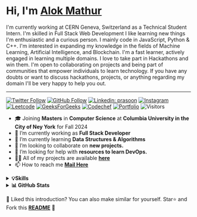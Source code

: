<h1 >Hi, I'm <a href='https://showcase.alok.studio' target='_blank'>Alok Mathur</a> </h1>
I'm currently working at CERN Geneva, Switzerland as a Technical Student Intern. I'm skilled in Full Stack Web Development I like learning new things I'm enthusiastic and a curious person. I mainly code in JavaScript, Python & C++. I'm interested in expanding my knowledge in the fields of Machine Learning, Artificial Intelligence, and Blockchain. I'm a fast learner, actively engaged in learning multiple domains. I love to take part in Hackathons and win them. I'm open to collaborating on projects and being part of communities that empower individuals to learn technology. If you have any doubts or want to discuss hackathons, projects, or anything regarding my domain I'll be very happy to help you out.
<hr>

[![Twitter Follow](https://img.shields.io/twitter/follow/alok?label=Follow)](https://twitter.com/alok27a)
[![GitHub Follow](https://img.shields.io/github/followers/alok?label=Follow&style=social)](https://github.com/alok27a)
[![Linkedin: prasoon](https://img.shields.io/badge/-alokmathur-blue?style=badge&logo=Linkedin&logoColor=white&link=https://www.linkedin.com/in/prasoonsoni/)](https://www.linkedin.com/in/alok-mathur/)
[![Instagram](https://img.shields.io/badge/Instagram-E4405F?style=badge&logo=instagram&logoColor=white)](https://instagram.com/alok.mathur27)
[![Leetcode](https://img.shields.io/badge/-LeetCode-FFA116?style=badge&logo=LeetCode&logoColor=black)](https://leetcode.com/alok27a/)
[![GeeksForGeeks](https://img.shields.io/badge/GeeksforGeeks-298D46?style=badge&logo=geeksforgeeks&logoColor=white)](https://auth.geeksforgeeks.org/user/alok27a/)
[![Codechef](https://img.shields.io/badge/-CodeChef-5B4638?style=badge&logo=CodeChef&logoColor=white)](https://www.codechef.com/users/alok27a)
[![Portfolio](https://img.shields.io/badge/Portfolio-000000?style=badge&logo=About.me&logoColor=white)](https://showcase.alok.studio/)
![Visitors](https://komarev.com/ghpvc/?username=your-github-prasoonsoni&color=blue&style=badge&label=Visitors)



- 🎓 Joining **Masters** in **Computer Science** at **Columbia University in the City of Ney York** for Fall 2024
- 🔭 I’m currently working as **Full Stack Developer**
- 🌱 I’m currently learning **Data Structures & Algorithms**
- 👯 I’m looking to collaborate on **new projects.**
- 🤝 I’m looking for help with **resources to learn DevOps.**
- 👨‍💻 All of my projects are available **[here](https://github.com/alok27a)**
- 📫 How to reach me **[Mail Here](mailto:alok27a@gmail.com)**


<details>
  <summary><b>💡Skills</b></summary>
  <br>
  
  ### 👨‍💻 **Programming Languages**
  
  ![Java](https://img.shields.io/badge/Java-F0931C?style=badge&logo=java&logoColor=F7DF1E)
  ![C++](https://img.shields.io/badge/C%2B%2B-00599C?style=badge&logo=c%2B%2B&logoColor=white)
  ![C/C++](https://img.shields.io/badge/C-00599C?style=badge&logo=c&logoColor=white)
  ![Python](https://img.shields.io/badge/Python-FFD43B?style=badge&logo=python&logoColor=blue)
  ![JavaScript](https://img.shields.io/badge/JavaScript-323330?style=badge&logo=javascript&logoColor=F7DF1E)
  ![GoLang](https://img.shields.io/badge/Go-00ADD8?style=badge&logo=go&logoColor=white)
  ![PHP](https://img.shields.io/badge/PHP-777BB4?style=badge&logo=php&logoColor=white)
  ![Bash](https://img.shields.io/badge/Shell_Script-121011?style=badge&logo=gnu-bash&logoColor=white)
  ![TypeScript](https://img.shields.io/badge/TypeScript-007ACC?style=badge&logo=typescript&logoColor=white)
  
  ### 🚀 **Technologies/Frameworks**
  
  ![React.js](https://img.shields.io/badge/React.js-20232A?style=badge&logo=react&logoColor=61DAFB)
  ![Node.js](https://img.shields.io/badge/Node.js-339933?style=badge&logo=nodedotjs&logoColor=white)
  ![ExpressJS](https://img.shields.io/badge/Express.js-000000?style=badge&logo=express&logoColor=white)
  ![MongoDB](https://img.shields.io/badge/MongoDB-4EA94B?style=badge&logo=mongodb&logoColor=white)
  ![Firebase](https://img.shields.io/badge/Firebase-ffca28?style=badge&logo=firebase&logoColor=black)
  ![ChakraUI](https://img.shields.io/badge/Chakra--UI-319795?style=badge&logo=chakra-ui&logoColor=white)
  ![MySQL](https://img.shields.io/badge/MySQL-005C84?style=badge&logo=mysql&logoColor=white)
  ![Bootstrap](https://img.shields.io/badge/Bootstrap-563D7C?style=badge&logo=bootstrap&logoColor=white)
  ![Tailwind CSS](https://img.shields.io/badge/Tailwind_CSS-38B2AC?style=badge&logo=tailwind-css&logoColor=white)
  ![MaterialUI](https://img.shields.io/badge/Material%20UI-007FFF?style=badge&logo=mui&logoColor=white)
  
  ### 🛠️ **Developer Tools**
  
  ![Git](https://img.shields.io/badge/GIT-E44C30?style=badge&logo=git&logoColor=white)
  ![GitHub](https://img.shields.io/badge/GitHub-100000?style=badge&logo=github&logoColor=white)
  ![Android Studio](https://img.shields.io/badge/Android_Studio-3DDC84?style=badge&logo=android-studio&logoColor=white)
  ![Postman](https://img.shields.io/badge/Postman-FF6C37?style=badge&logo=Postman&logoColor=white)
  ![Anaconda](https://img.shields.io/badge/conda-342B029.svg?&style=badge&logo=anaconda&logoColor=white)
  ![Docker](https://img.shields.io/badge/Docker-2CA5E0?style=badge&logo=docker&logoColor=white)
  
  ### 🌐 **Platforms**
  
  ![Linux](https://img.shields.io/badge/Linux-FCC624?style=badge&logo=linux&logoColor=black)
  ![Web](https://img.shields.io/badge/Web-4285F4?style=badge&logo=Google-chrome&logoColor=white)
  ![Windows](https://img.shields.io/badge/Windows-0078D6?style=badge&logo=windows&logoColor=white)
  ![Arduino](https://img.shields.io/badge/Arduino-00979D?style=badge&logo=Arduino&logoColor=white)
  
</details>
<details>
  <summary><b>📊 GitHub Stats</b></summary>
  <br>
  
  [![GitHub Streak](https://github-readme-streak-stats.herokuapp.com?user=alok27a&theme=github-dark&hide_border=true&date_format=M%20j%5B%2C%20Y%5D)](https://git.io/streak-stats)
</details>

:pushpin: Liked this introduction? You can also make similar for yourself. Star⭐ and Fork this **[README](https://github.com/alok27a/alok27a)** :pencil:

